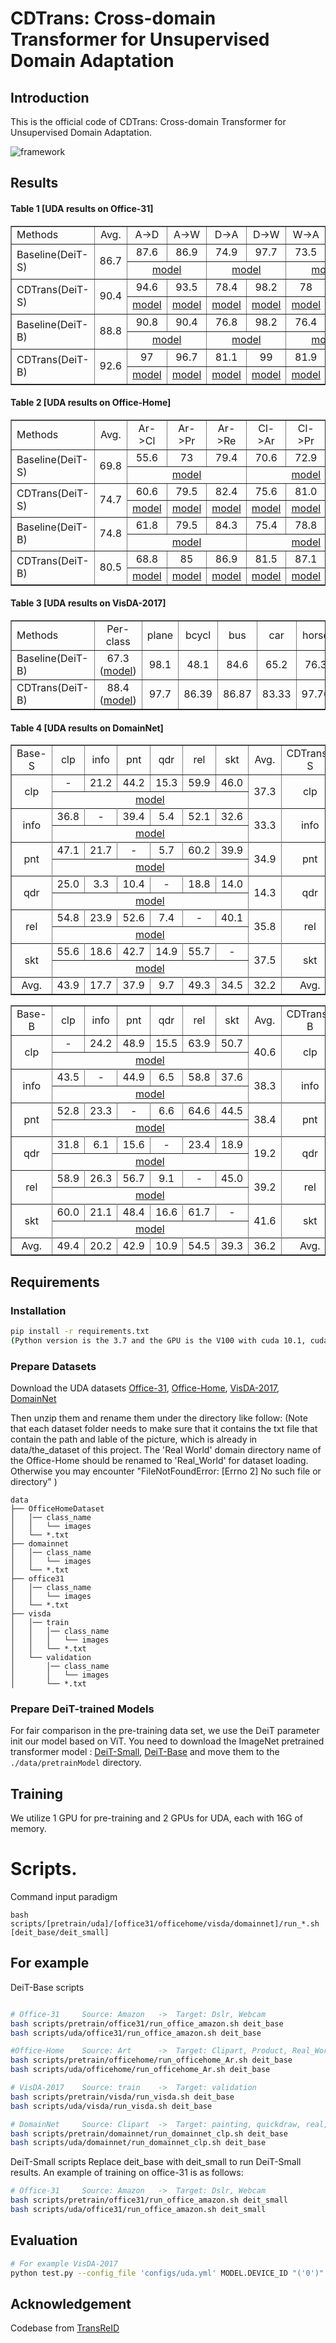 # CDTrans: Cross-domain Transformer for Unsupervised Domain Adaptation

## Introduction

This is the official code of CDTrans: Cross-domain Transformer for Unsupervised Domain Adaptation.

![framework](figs/framework.png)
## Results
#### Table 1 [UDA results on Office-31]
<table cellspacing="0" border="1">
	<colgroup width="130"></colgroup>
	<colgroup width="60"></colgroup>
	<colgroup span="6" width="60"></colgroup>
	<tr>
		<td  height="28" align="left" >Methods</td><td  align="center" >Avg.</td>
		<td  align="center" >A-&gt;D</td><td  align="center" >A-&gt;W</td><td  align="center" >D-&gt;A</td><td  align="center" >D-&gt;W</td><td  align="center" >W-&gt;A</td><td  align="center" >W-&gt;D</td>
	</tr>
	<tr>
		<td  rowspan=2 height="56" align="left" >Baseline(DeiT-S)</td><td  rowspan=2 align="center" >86.7</td>
		<td  align="center" >87.6</td><td  align="center" >86.9</td><td  align="center" >74.9</td><td  align="center" >97.7</td><td  align="center" >73.5</td><td  align="center" >99.6</td>
	</tr>
	<tr><td  colspan=2 align="center" ><a href='https://drive.google.com/file/d/1SQPLsz-JLBB2O9qtszzf8kEUsa4PKQbf/view?usp=sharing'>model</a></td>
        <td  colspan=2 align="center" ><a href='https://drive.google.com/file/d/1XexYs6tMox5IInl9GkyI5RiUj33Idxji/view?usp=sharing'>model</a></td>
        <td  colspan=2 align="center" ><a href='https://drive.google.com/file/d/1wtAaqu7mzazVnrWUVK1gCUcbsObKNaHB/view?usp=sharing'>model</a></td></tr>
	<tr>
		<td  rowspan=2 height="56" align="left" >CDTrans(DeiT-S)</td><td  rowspan=2 align="center"  sdval="90.4" sdnum="1033;">90.4</td>
		<td  align="center" >94.6</td><td  align="center" >93.5</td><td  align="center" >78.4</td><td  align="center" >98.2</td><td  align="center" >78</td><td  align="center" >99.6</td>
	</tr>
	<tr><td  align="center" ><a href='https://drive.google.com/file/d/1evX6ui1hR07Kq-RcmupZid1B1-BV8Vjy/view?usp=sharing'>model</a></td>
        <td  align="center" ><a href='https://drive.google.com/file/d/1VWFg4GWYA0FYKM4ToWAEBs4t-bgWjkcy/view?usp=sharing'>model</a></td>
        <td  align="center" ><a href='https://drive.google.com/file/d/1w-ftM8Z_D3NcTTupc8Sb3Ef1b-pZTQuy/view?usp=sharing'>model</a></td>
        <td  align="center" ><a href='https://drive.google.com/file/d/1tmou9nmfuf8H0HI9SfcMItSfOqloxoiS/view?usp=sharing'>model</a></td>
        <td  align="center" ><a href='https://drive.google.com/file/d/1QXCI-7XxxM5LoScT-K9hBNsfzNCEkr5o/view?usp=sharing'>model</a></td>
        <td  align="center" ><a href='https://drive.google.com/file/d/1O7RU_I3puJoHO3Bf1bJEhOJIkGDCkFF7/view?usp=sharing'>model</a></td>
	</tr>
	<tr>
		<td  rowspan=2 height="56" align="left" >Baseline(DeiT-B)</td><td  rowspan=2 align="center"  sdval="88.8" sdnum="1033;">88.8</td>
		<td  align="center" >90.8</td><td  align="center" >90.4</td><td  align="center" >76.8</td><td  align="center" >98.2</td><td  align="center" >76.4</td><td  align="center" >100</td>
	</tr>
	<tr><td  colspan=2 align="center" ><a href='https://drive.google.com/file/d/1cN8xethtV9PR-6rr3ibfqQ8qfk17DtDg/view?usp=sharing'>model</a></td>
        <td  colspan=2 align="center" ><a href='https://drive.google.com/file/d/1XS_29Z_L-YXlFJ0eqvVqShbYvBydsLoa/view?usp=sharing'>model</a></td>
        <td  colspan=2 align="center" ><a href='https://drive.google.com/file/d/1vfiuBNfCKczTudWvy6mXjKs-wMkb6ukj/view?usp=sharing'>model</a></td></tr>
	<tr>
		<td  rowspan=2 height="56" align="left" >CDTrans(DeiT-B)</td><td  rowspan=2 align="center"  sdval="92.6" sdnum="1033;">92.6</td>
		<td  align="center" >97</td><td  align="center" >96.7</td><td  align="center" >81.1</td><td  align="center" >99</td><td  align="center" >81.9</td><td  align="center" >100</td>
	</tr>
	<tr><td  align="center" ><a href='https://drive.google.com/file/d/1cWVFsaSNgJMo6BlRgo2c1nUDJQiJbaFG/view?usp=sharing'>model</a></td>
        <td  align="center" ><a href='https://drive.google.com/file/d/118mGuWotd4RBLxx7QKvmLeVl_tKiHtiq/view?usp=sharing'>model</a></td>
        <td  align="center" ><a href='https://drive.google.com/file/d/1Q0GkxoQ_lnWXaUymnf44NdlRPaGDFdB3/view?usp=sharing'>model</a></td>
        <td  align="center" ><a href='https://drive.google.com/file/d/1f68BH4_kxVMFUUqA6MEZZI2LnFCt25uv/view?usp=sharing'>model</a></td>
        <td  align="center" ><a href='https://drive.google.com/file/d/1ZVUzjTD11YUp_MpsRjituqXf3QcgbCz9/view?usp=sharing'>model</a></td>
        <td  align="center" ><a href='https://drive.google.com/file/d/1b3mj876MU7bLuzUGg8ewtRlGyYku616d/view?usp=sharing'>model</a></td></tr>
</table>


#### Table 2 [UDA results on Office-Home]
<table cellspacing="0" border="">
    <colgroup width="130"></colgroup>
	<colgroup span="13" width="60"></colgroup>
	<tr>
		<td height="21" align="left" >Methods</td>
		<td align="center" >Avg.</td>
		<td align="center" >Ar-&gt;Cl</td><td align="center" >Ar-&gt;Pr</td><td align="center" >Ar-&gt;Re</td><td align="center" >Cl-&gt;Ar</td><td align="center" >Cl-&gt;Pr</td><td align="center" 1>Cl-&gt;Re</td>
        <td align="center" >Pr-&gt;Ar</td><td align="center" >Pr-&gt;Cl</td><td align="center" >Pr-&gt;Re</td><td align="center" >Re-&gt;Ar</td><td align="center" >Re-&gt;Cl</td><td align="center" >Re-&gt;Pr</td>
	</tr>
	<tr>
		<td rowspan=2 height="43" align="left" >Baseline(DeiT-S)</td>
		<td rowspan=2 align="center">69.8</td>
		<td align="center">55.6</td><td align="center">73</td><td align="center">79.4</td><td align="center">70.6</td><td align="center">72.9</td><td align="center">76.3</td>
        <td align="center">67.5</td><td align="center">51</td><td align="center">81</td><td align="center">74.5</td><td align="center">53.2</td><td align="center">82.7</td>
	</tr>
	<tr>
		<td colspan=3 align="center" ><a href='https://drive.google.com/file/d/1NHfWlc517DLid-zUPUXX2w0xIgTiFoyh/view?usp=sharing'>model</a></td>
		<td colspan=3 align="center" ><a href='https://drive.google.com/file/d/1ViggnP23TIMw8rc0Qax5JwAObFgQp1Qa/view?usp=sharing'>model</a></td>
		<td colspan=3 align="center" ><a href='https://drive.google.com/file/d/1YHkWXEtpXamclz5klNXOZPqHOKV5Frf1/view?usp=sharing'>model</a></td>
		<td colspan=3 align="center" ><a href='https://drive.google.com/file/d/1FVw0X1jKdVV1_jZ9yoYB8UXGXF8r9erF/view?usp=sharing'>model</a></td>
		</tr>
	<tr>
		<td rowspan=2 height="43" align="left" >CDTrans(DeiT-S)</td><td rowspan=2 align="center">74.7</td>
		<td align="center">60.6</td><td align="center">79.5</td><td align="center">82.4</td><td align="center">75.6</td><td align="center">81.0</td><td align="center">82.3</td>
    <td align="center">72.5</td><td align="center">56.7</td><td align="center">84.4</td><td align="center">77.0</td><td align="center">59.1</td><td align="center">85.5</td>
	</tr>
	<tr>
		<td align="center" ><a href='https://drive.google.com/file/d/1s8bAO3JT569b8Gj7Dmd8jQPgoBGnewOi/view?usp=sharing'>model</a></td>
		<td align="center" ><a href='https://drive.google.com/file/d/183N3_YjBgf27TPk7HZ9hD7WrAnRey_2e/view?usp=sharing'>model</a></td>
		<td align="center" ><a href='https://drive.google.com/file/d/1ZTYLTFxfGVkOUdzcn66vXYA6G1_XBZ-z/view?usp=sharing'>model</a></td>
		<td align="center" ><a href='https://drive.google.com/file/d/1bQGkilf-t6NPSEGfweGGuQpv4U220Cno/view?usp=sharing'>model</a></td>
		<td align="center" ><a href='https://drive.google.com/file/d/1ikg8W7Gt5X2BjRB_WhvIiftGrMx_EMzz/view?usp=sharing'>model</a></td>
		<td align="center" ><a href='https://drive.google.com/file/d/1FJ2RheXtMXCKpKLeyMJO9oeg4Jf3JWPY/view?usp=sharing'>model</a></td>
		<td align="center" ><a href='https://drive.google.com/file/d/1_czlMW0FOpCdjOxyv4czl7i1kb-CSiZw/view?usp=sharing'>model</a></td>
		<td align="center" ><a href='https://drive.google.com/file/d/1B5_UU9QYkWonhvB1n17pqRhaCwZxkAd1/view?usp=sharing'>model</a></td>
		<td align="center" ><a href='https://drive.google.com/file/d/1BLKcykWv7g9I_Voj19G1325A63iKs7ZN/view?usp=sharing'>model</a></td>
		<td align="center" ><a href='https://drive.google.com/file/d/1q7dYNY793rlnTATnnfIM6RFv5yrRmvwo/view?usp=sharing'>model</a></td>
		<td align="center" ><a href='https://drive.google.com/file/d/1LROAhgJ496z6jBO_2n9b79cmW-7LCMN5/view?usp=sharing'>model</a></td>
		<td align="center" ><a href='https://drive.google.com/file/d/1Cq4DpX25gbldZZ30U335A-ODEvkrCrbx/view?usp=sharing'>model</a></td>
	</tr>
	<tr>
		<td rowspan=2 height="43" align="left" >Baseline(DeiT-B)</td><td rowspan=2 align="center">74.8</td><td align="center">61.8</td><td align="center">79.5</td><td align="center">84.3</td><td align="center">75.4</td>
        <td align="center">78.8</td><td align="center">81.2</td><td align="center">72.8</td><td align="center">55.7</td><td align="center">84.4</td><td align="center">78.3</td><td align="center">59.3</td><td align="center">86</td>
	</tr>
	<tr>
		<td colspan=3 align="center" ><a href='https://drive.google.com/file/d/1n5aJ0v-wJJDs7VMtdUqNA5RRQY98Dunh/view?usp=sharing'>model</a></td>
		<td colspan=3 align="center" ><a href='https://drive.google.com/file/d/18pbh81CEwXRI2DP6KpPvpi0D10Wks1fX/view?usp=sharing'>model</a></td>
		<td colspan=3 align="center" ><a href='https://drive.google.com/file/d/13IUyX_1_dNKtR1SjeIU_TM26wY1mgRS6/view?usp=sharing'>model</a></td>
		<td colspan=3 align="center" ><a href='https://drive.google.com/file/d/1xJtkVjqZ21WAXyW9qxgclVhfanqnc_Ml/view?usp=sharing'>model</a></td>
		</tr>
	<tr>
		<td rowspan=2 height="43" align="left" >CDTrans(DeiT-B)</td>
		<td rowspan=2 align="center">80.5</td>
		<td align="center">68.8</td><td align="center">85</td><td align="center">86.9</td><td align="center">81.5</td><td align="center">87.1</td><td align="center">87.3</td>
        <td align="center">79.6</td><td align="center">63.3</td><td align="center">88.2</td><td align="center">82</td><td align="center">66</td><td align="center">90.6</td>
	</tr>
	<tr>
		<td align="center" ><a href='https://drive.google.com/file/d/1mMBa8NLdwEhHbYE3ewbuLWfLvahklETV/view?usp=sharing'>model</a></td>
		<td align="center" ><a href='https://drive.google.com/file/d/1NAax3zxEKZiM1OWZaAH6Bpj9rnFr2XyK/view?usp=sharing'>model</a></td>
		<td align="center" ><a href='https://drive.google.com/file/d/14oHb877jXnwl91A-ANBNrvfHJ88Y5vYl/view?usp=sharing'>model</a></td>
		<td align="center" ><a href='https://drive.google.com/file/d/1hgBoQDOzonECztuRblF_tq4zxu-oyZs9/view?usp=sharing'>model</a></td>
		<td align="center" ><a href='https://drive.google.com/file/d/1IYg6NQkN0QfSV3zAGUfp19Qs86rD8Oeb/view?usp=sharing'>model</a></td>
		<td align="center" ><a href='https://drive.google.com/file/d/1_6huvUvKqTMUEW9duFamffrXw_4wCFVk/view?usp=sharing'>model</a></td>
		<td align="center" ><a href='https://drive.google.com/file/d/1MIlN6N9XkxQ4rUgwdZghceCAHSGDOpjj/view?usp=sharing'>model</a></td>
		<td align="center" ><a href='https://drive.google.com/file/d/1his1-WjsNcStGEgLGZv-zImIc4qFgQaC/view?usp=sharing'>model</a></td>
		<td align="center" ><a href='https://drive.google.com/file/d/1_5kVVM3OJQKPz3CKAKwMpYmF3s-YeHFA/view?usp=sharing'>model</a></td>
		<td align="center" ><a href='https://drive.google.com/file/d/1R4QvlhjA3FmSKTjHlUPDwUYv-QpfhGd6/view?usp=sharing'>model</a></td>
		<td align="center" ><a href='https://drive.google.com/file/d/190OAGE-Mmb6ub0TizGvJwCJ-MoVs6Q2O/view?usp=sharing'>model</a></td>
		<td align="center" ><a href='https://drive.google.com/file/d/1y_vq5vWlL2pHlSrlQhnm6Im9khX_F-_q/view?usp=sharing'>model</a></td>
	</tr>
</table>


#### Table 3 [UDA results on VisDA-2017]
<table cellspacing="0" border="1">
	<colgroup width="130"></colgroup>
	<colgroup width="100"></colgroup>
	<colgroup span="12" width="60"></colgroup>
	<tr>
		<td height="21" align="left" >Methods</td>
		<td align="center" >Per-class</td>
		<td align="center" >plane</td><td align="center" >bcycl</td><td align="center" >bus</td><td align="center" >car</td><td align="center" >horse</td><td align="center" >knife</td>
        <td align="center" >mcycl</td><td align="center" >person</td><td align="center" >plant</td><td align="center" >sktbrd</td><td align="center" >train</td><td align="center" >truck</td>
	</tr>
	<tr>
		<td height="21" align="left" >Baseline(DeiT-B)</td>
		<td align="center" >67.3 (<a href='https://drive.google.com/file/d/16-hq5ozJbuXYdv7-NooJiHAHvcHQLivH/view?usp=sharing'>model</a>)</td>
		<td align="center">98.1</td><td align="center">48.1</td><td align="center">84.6</td><td align="center">65.2</td><td align="center">76.3</td><td align="center">59.4</td>
        <td align="center">94.5</td><td align="center">11.8</td><td align="center">89.5</td><td align="center">52.2</td><td align="center">94.5</td><td align="center">34.1</td>
	</tr>
	<tr>
		<td height="21" align="left" >CDTrans(DeiT-B)</td>
		<td align="center" >88.4 (<a href='https://drive.google.com/file/d/18O3yY2haA285HRH06EdgFbuaUlHGqi61/view?usp=sharing'>model</a>)</td>
		<td align="center">97.7</td><td align="center">86.39</td><td align="center"> 86.87</td><td align="center">83.33</td><td align="center">97.76</td><td align="center">97.16</td>
        <td align="center">95.93</td><td align="center">84.08</td><td align="center">97.93</td><td align="center">83.47</td><td align="center">94.59</td><td align="center">55.3</td>
	</tr>
</table>



#### Table 4 [UDA results on DomainNet]
<table cellspacing="0" border="1">
	<colgroup span="16" width="111"></colgroup>
	<tr>
		<td height="21" align="center" >Base-S</td><td align="center" >clp</td><td align="center" >info</td><td align="center" >pnt</td><td align="center" >qdr</td><td align="center" >rel</td><td align="center" >skt</td><td align="center" >Avg.</td>
		<td align="center" >CDTrans-S</td><td align="center" >clp</td><td align="center" >info</td><td align="center" >pnt</td><td align="center" >qdr</td><td align="center" >rel</td><td align="center" >skt</td><td align="center" >Avg.</td>
	</tr>
	<tr>
		<td rowspan=2 height="43" align="center" >clp</td>
		<td align="center" >- </td><td align="center"  >21.2 </td><td align="center"  >44.2 </td><td align="center"  >15.3 </td><td align="center"  >59.9 </td><td align="center"  >46.0  </td>
		<td rowspan=2 height="43" align="center"  >37.3 </td>  
		<td rowspan=2 height="43" align="center" >clp</td>
		<td align="center" >- </td><td align="center"  >25.3 </td><td align="center"  >52.5 </td><td align="center"  >23.2 </td><td align="center"  >68.3 </td><td align="center"  >53.2 </td>
		<td rowspan=2 height="43" align="center"  >44.5 </td>
	</tr>
    <tr>
		<td colspan=6 align="center" ><a href='https://drive.google.com/file/d/1wIa1uLPXrNGO1tI9GNfo-MxkNX824d5C/view?usp=sharing'>model</a></td>
		<td align="center" ><a href='https://drive.google.com/file/d/1wIa1uLPXrNGO1tI9GNfo-MxkNX824d5C/view?usp=sharing'>model</a></td>
		<td align="center" ><a href='https://drive.google.com/file/d/1Vc0XlYsFRotYH5RXkmefp0pC1iXF31SA/view?usp=sharing'>model</a></td>
		<td align="center" ><a href='https://drive.google.com/file/d/1W8QXnhyRMtfk6Z9miT4T_eK5SlpNz52W/view?usp=sharing'>model</a></td>
		<td align="center" ><a href='https://drive.google.com/file/d/1qrQ7kiFKoAsw2Y-G2_D7XBvqlB802gkX/view?usp=sharing'>model</a></td>
        <td align="center" ><a href='https://drive.google.com/file/d/1Ffw-TJY-HAVUcvXURkuQ_xxTFRXr-2YM/view?usp=sharing'>model</a></td>
		<td align="center" ><a href='https://drive.google.com/file/d/1ewAu2JPlb4OBm0YYrqLnG-_nAb-ReXA9/view?usp=sharing'>model</a></td>
		</tr>
	<tr>
	<tr>
		<td rowspan=2 height="43" align="center" >info</td>
		<td align="center"  >36.8 </td><td align="center" > - </td><td align="center"  >39.4 </td><td align="center"  >5.4 </td><td align="center"  >52.1 </td><td align="center"  >32.6 </td>
		<td rowspan=2 height="43" align="center"  >33.3 </td>
		<td rowspan=2 height="43" align="center" >info</td>
		<td align="center"  >47.6 </td><td align="center" > - </td><td align="center"  >48.3 </td><td align="center"  >9.9 </td><td align="center"  >62.8 </td><td align="center"  >41.1 </td>
		<td rowspan=2 height="43" align="center"  >41.9</td>
	</tr>
    <tr>
		<td colspan=6 align="center" ><a href='https://drive.google.com/file/d/1D0KT89b36ggHq287lqM2KUVe2ZpsC1Ei/view?usp=sharing'>model</a></td>
		<td align="center" ><a href='https://drive.google.com/file/d/1ejM4qb5ip0sWdwuFhvENV9hwIXjNrqjD/view?usp=sharing'>model</a></td>
		<td align="center" ><a href='https://drive.google.com/file/d/1D0KT89b36ggHq287lqM2KUVe2ZpsC1Ei/view?usp=sharing'>model</a></td>
		<td align="center" ><a href='https://drive.google.com/file/d/1A9SpDy__IeFVfOB0tiBvinvqmzYTFx6f/view?usp=sharing'>model</a></td>
		<td align="center" ><a href='https://drive.google.com/file/d/1Z91qC7ICMaELRy1jC1X_SeK2-E7KFn_y/view?usp=sharing'>model</a></td>
        <td align="center" ><a href='https://drive.google.com/file/d/19gLfp4c3ATxyt0eHnJ4YAkaFGqF8Jk_P/view?usp=sharing'>model</a></td>
		<td align="center" ><a href='https://drive.google.com/file/d/1oFqy_sPvXOXnTpTvQtLrF3xpCwr-3VJ0/view?usp=sharing'>model</a></td>
		</tr>
	<tr>
	<tr>
		<td rowspan=2 height="43" align="center" >pnt</td>
		<td align="center"  >47.1 </td><td align="center"  >21.7 </td><td align="center" > - </td><td align="center"  >5.7 </td><td align="center"  >60.2 </td><td align="center"  >39.9 </td>
		<td rowspan=2 height="43" align="center"  >34.9 </td>
		<td rowspan=2 height="43" align="center" >pnt</td>
		<td align="center"  >55.4 </td><td align="center"  >24.5 </td><td align="center" > - </td><td align="center"  >11.7 </td><td align="center"  >67.4 </td><td align="center"  >48.0 </td>
		<td rowspan=2 height="43" align="center"  >41.4 </td>
	</tr>
    <tr>
		<td colspan=6 align="center" ><a href='https://drive.google.com/file/d/1rlM3amtnHD8ImKlb-_mE7BRC8w7bz6YI/view?usp=sharing'>model</a></td>
		<td align="center" ><a href='https://drive.google.com/file/d/1_mQXxcI8AXWz0Wm7s8nLi4T2xeAPAmZF/view?usp=sharing'>model</a></td>
		<td align="center" ><a href='https://drive.google.com/file/d/1pl1xRpYkqf-xN953vnRpBJ3Im4TrIgtV/view?usp=sharing'>model</a></td>
		<td align="center" ><a href='https://drive.google.com/file/d/1rlM3amtnHD8ImKlb-_mE7BRC8w7bz6YI/view?usp=sharing'>model</a></td>
		<td align="center" ><a href='https://drive.google.com/file/d/1Mhrl_dS1GnY5f_ENMnse45fDpQSLr62i/view?usp=sharing'>model</a></td>
        <td align="center" ><a href='https://drive.google.com/file/d/1HoYyD4fD4l5IHjfwKXIQ7LzC4_-F0MrS/view?usp=sharing'>model</a></td>
		<td align="center" ><a href='https://drive.google.com/file/d/1MRa-d7-rHTGYIRQYwA84-4RyF9jmMmF_/view?usp=sharing'>model</a></td>
		</tr>
	<tr>
	<tr>
		<td rowspan=2 height="43" align="center" >qdr</td>
		<td align="center"  >25.0 </td><td align="center"  >3.3 </td><td align="center"  >10.4 </td><td align="center" >-</td><td align="center"  >18.8 </td><td align="center"  >14.0 </td>
		<td rowspan=2 height="43" align="center"  >14.3 </td>
		<td rowspan=2 height="43" align="center" >qdr</td>
		<td align="center"  >36.6 </td><td align="center"  >5.3 </td><td align="center"  >19.3 </td><td align="center" >-</td><td align="center"  >33.8 </td><td align="center"  >22.7 </td>
		<td rowspan=2 height="43" align="center"  >23.5 </td>
	</tr>
    <tr>
		<td colspan=6 align="center" ><a href='https://drive.google.com/file/d/1se-fARzDND-jxciorlVemn-GAGhcWOGn/view?usp=sharing'>model</a></td>
		<td align="center" ><a href='https://drive.google.com/file/d/1SjHWtp7fq1cBxxXcB9GPpKt9dOQ3smMn/view?usp=sharing'>model</a></td>
		<td align="center" ><a href='https://drive.google.com/file/d/1dfdzzyitkKAqPV6sKMSZMzbHLVAVDT0F/view?usp=sharing'>model</a></td>
		<td align="center" ><a href='https://drive.google.com/file/d/180_FOx6q45PPGK1qNrIT8ALnQMgSfLSw/view?usp=sharing'>model</a></td>
		<td align="center" ><a href='https://drive.google.com/file/d/1se-fARzDND-jxciorlVemn-GAGhcWOGn/view?usp=sharing'>model</a></td>
        <td align="center" ><a href='https://drive.google.com/file/d/1i_t6FSfoTDlhB7Fap54mBDzj44Dx6up4/view?usp=sharing'>model</a></td>
		<td align="center" ><a href='https://drive.google.com/file/d/1n1pLG_shCgnmrcDV00Zq4BuG80zVh8Rn/view?usp=sharing'>model</a></td>
		</tr>
	<tr>
	<tr>
		<td rowspan=2 height="43" align="center" >rel</td>
		<td align="center"  >54.8 </td><td align="center"  >23.9 </td><td align="center"  >52.6 </td><td align="center"  >7.4 </td><td align="center" > - </td><td align="center"  >40.1 </td>
		<td rowspan=2 height="43" align="center"  >35.8 </td>
		<td rowspan=2 height="43" align="center" >rel</td>
		<td align="center"  >61.5 </td><td align="center"  >28.1 </td><td align="center"  >56.8 </td><td align="center"  >12.8 </td><td align="center" > - </td><td align="center"  >47.2 </td>
		<td rowspan=2 height="43" align="center"  >41.3 </td>
	</tr>
    <tr>
		<td colspan=6 align="center" ><a href='https://drive.google.com/file/d/1MYtn93N1vaNz7NX-9-7yRutBGAAprFsx/view?usp=sharing'>model</a></td>
		<td align="center" ><a href='https://drive.google.com/file/d/1lcCuj_9Y7tpmYY_2Xhy8A7xuGmn4srnp/view?usp=sharing'>model</a></td>
		<td align="center" ><a href='https://drive.google.com/file/d/11nmr24dG324qeOffYYr8_t0iH2XQXxOk/view?usp=sharing'>model</a></td>
		<td align="center" ><a href='https://drive.google.com/file/d/1yvj5r3Ukff-sgxcVqXvmN5n2iVBLpfSL/view?usp=sharing'>model</a></td>
		<td align="center" ><a href='https://drive.google.com/file/d/1TaTmHmkYl-vhOgYgC53i701aLkl_J-xC/view?usp=sharing'>model</a></td>
        <td align="center" ><a href='https://drive.google.com/file/d/1MYtn93N1vaNz7NX-9-7yRutBGAAprFsx/view?usp=sharing'>model</a></td>
		<td align="center" ><a href='https://drive.google.com/file/d/16UOaO1407EzbYJy52_DN_NFAeTbS4fTI/view?usp=sharing'>model</a></td>
		</tr>
	<tr>
	<tr>
		<td rowspan=2 height="43" align="center" >skt</td>
		<td align="center"  >55.6 </td><td align="center"  >18.6 </td><td align="center"  >42.7 </td><td align="center"  >14.9 </td><td align="center"  >55.7 </td><td align="center" > - </td>
		<td rowspan=2 height="43" align="center"  >37.5 </td>
		<td rowspan=2 height="43" align="center" >skt</td>
		<td align="center"  >64.3 </td><td align="center"  >26.1 </td><td align="center"  >53.2 </td><td align="center"  >23.9 </td><td align="center"  >66.2 </td><td align="center" > - </td>
		<td rowspan=2 height="43" align="center"  >46.7 </td>
	</tr>
    <tr>
		<td colspan=6 align="center" ><a href='https://drive.google.com/file/d/1PC8ALQVzvFajkxagKPnV1bn-M5S33qJt/view?usp=sharing'>model</a></td>
		<td align="center" ><a href='https://drive.google.com/file/d/1Y1sHXS5IgJr8IrdN4IdGVYUsCYHD6asy/view?usp=sharing'>model</a></td>
		<td align="center" ><a href='https://drive.google.com/file/d/17VJlPQy3OVmIx-udgJFx_27vdOxIaY_G/view?usp=sharing'>model</a></td>
		<td align="center" ><a href='https://drive.google.com/file/d/1Z50DXxaYhFw0I-m-kdKyyGgFs_WSI9Zf/view?usp=sharing'>model</a></td>
		<td align="center" ><a href='https://drive.google.com/file/d/1o_hL6CoYrLMr079dZAbbfsA2w_l8gWSK/view?usp=sharing'>model</a></td>
        <td align="center" ><a href='https://drive.google.com/file/d/1UBkH51RPNRPU202zfbH7_5NUhhviPdYn/view?usp=sharing'>model</a></td>
		<td align="center" ><a href='https://drive.google.com/file/d/1PC8ALQVzvFajkxagKPnV1bn-M5S33qJt/view?usp=sharing'>model</a></td>
		</tr>
	<tr>
	<tr>
		<td align="center" >Avg.</td><td align="center"  >43.9 </td><td align="center"  >17.7 </td><td align="center"  >37.9 </td><td align="center"  >9.7 </td><td align="center"  >49.3 </td><td align="center"  >34.5 </td><td align="center"  >32.2 </td>
		<td align="center" >Avg.</td><td align="center"  >53.08 </td><td align="center"  >21.86 </td><td align="center"  >46.02 </td><td align="center"  >16.3 </td><td align="center"  >59.7 </td><td align="center"  >42.44 </td><td align="center"  >39.9 </td>
	</tr>
</table>
<table cellspacing="0" border="1">
	<colgroup span="16" width="111"></colgroup>
	<tr>
		<td height="21" align="center" >Base-B</td><td align="center" >clp</td><td align="center" >info</td><td align="center" >pnt</td><td align="center" >qdr</td><td align="center" >rel</td><td align="center" >skt</td><td align="center" >Avg.</td>
		<td align="center" >CDTrans-B</td><td align="center" >clp</td><td align="center" >info</td><td align="center" >pnt</td><td align="center" >qdr</td><td align="center" >rel</td><td align="center" >skt</td><td align="center" >Avg.</td>
	</tr>
	<tr>
		<td rowspan=2 height="43" align="center" >clp</td>
		<td align="center" >- </td><td align="center"  >24.2 </td><td align="center"  >48.9 </td><td align="center"  >15.5 </td><td align="center"  >63.9 </td><td align="center"  >50.7 </td>
		<td rowspan=2 height="43" align="center"  >40.6 </td>
		<td rowspan=2 height="43" align="center" >clp</td>
		<td align="center" >- </td><td align="center"  >29.4 </td><td align="center"  >57.2 </td><td align="center"  >26.0 </td><td align="center"  >72.6 </td><td align="center"  >58.1 </td>
		<td rowspan=2 height="43" align="center"  >48.7 </td>
	</tr>
    <tr>
		<td colspan=6 align="center" ><a href='https://drive.google.com/file/d/1gYTBthlLXZDlzAYrFTme3iywLS9VHxrR/view?usp=sharing'>model</a></td>
		<td align="center" ><a href='https://drive.google.com/file/d/1gYTBthlLXZDlzAYrFTme3iywLS9VHxrR/view?usp=sharing'>model</a></td>
		<td align="center" ><a href='https://drive.google.com/file/d/1P7r1Zr7WQ_Hv7aK9J4-Bl_IYx4pR8PfQ/view?usp=sharing'>model</a></td>
		<td align="center" ><a href='https://drive.google.com/file/d/1mOwjRmFakioD-yU9KCD6uND_Hf4nr4mE/view?usp=sharing'>model</a></td>
		<td align="center" ><a href='https://drive.google.com/file/d/1ozyUXFJIu4N2nsMmUNyAONGztEpS9YLt/view?usp=sharing'>model</a></td>
        <td align="center" ><a href='https://drive.google.com/file/d/1nCY99Jexnu34ZKM3umBD1HlUF4yWy_C4/view?usp=sharing'>model</a></td>
		<td align="center" ><a href='https://drive.google.com/file/d/18b-2qzHEHea33pXNEuK2DvX1dAb39ReT/view?usp=sharing'>model</a></td>
		</tr>
	<tr>
	<tr>
		<td rowspan=2 height="43" align="center" >info</td>
		<td align="center"  >43.5 </td><td align="center" > - </td><td align="center"  >44.9 </td><td align="center"  >6.5 </td><td align="center"  >58.8 </td><td align="center"  >37.6 </td>
		<td rowspan=2 height="43" align="center"  >38.3 </td>
		<td rowspan=2 height="43" align="center" >info</td>
		<td align="center"  >57.0 </td><td align="center" > - </td><td align="center"  >54.4 </td><td align="center"  >12.8 </td><td align="center"  >69.5 </td><td align="center"  >48.4 </td>
		<td rowspan=2 height="43" align="center"  >48.4 </td>
	</tr>
    <tr>
		<td colspan=6 align="center" ><a href='https://drive.google.com/file/d/1WVfFZSChn6_fhiRIe4UyMT4xj1TrOs-L/view?usp=sharing'>model</a></td>
		<td align="center" ><a href='https://drive.google.com/file/d/1Ke-ejkO7fn0orFhLrmbj8CBiysirt4nw/view?usp=sharing'>model</a></td>
		<td align="center" ><a href='https://drive.google.com/file/d/1WVfFZSChn6_fhiRIe4UyMT4xj1TrOs-L/view?usp=sharing'>model</a></td>
		<td align="center" ><a href='https://drive.google.com/file/d/1Z2vkPmWKN6vstRTZRT53AEcOcxMeJZxH/view?usp=sharing'>model</a></td>
		<td align="center" ><a href='https://drive.google.com/file/d/1yXYG6rdjkpqLGeNdB9XRgCgJNiKDgy3y/view?usp=sharing'>model</a></td>
        <td align="center" ><a href='https://drive.google.com/file/d/1YqHH9cWfsChDOOtij1208uvF9zhk5ZiD/view?usp=sharing'>model</a></td>
		<td align="center" ><a href='https://drive.google.com/file/d/1OPVArLFtDbrnrLsjGe11u598T-bz7BnB/view?usp=sharing'>model</a></td>
		</tr>
	<tr>
	<tr>
		<td rowspan=2 height="43" align="center" >pnt</td>
		<td align="center"  >52.8 </td><td align="center"  >23.3 </td><td align="center" > - </td><td align="center"  >6.6 </td><td align="center"  >64.6 </td><td align="center"  >44.5 </td>
		<td rowspan=2 height="43" align="center"  >38.4 </td>
		<td rowspan=2 height="43" align="center" >pnt</td>
		<td align="center"  >62.9 </td><td align="center"  >27.4 </td><td align="center" > - </td><td align="center"  >15.8 </td><td align="center"  >72.1 </td><td align="center"  >53.9 </td>
		<td rowspan=2 height="43" align="center"  >46.4 </td>
	</tr>
    <tr>
		<td colspan=6 align="center" ><a href='https://drive.google.com/file/d/10fQxr-xcBj53zKZx3AETg8UB2h6CGIHw/view?usp=sharing'>model</a></td>
		<td align="center" ><a href='https://drive.google.com/file/d/1aaeOJsOXnrY2T7M-mienRj0ylZpfxPbT/view?usp=sharing'>model</a></td>
		<td align="center" ><a href='https://drive.google.com/file/d/1fDUAOk7ODvig57sJgQqkZ0trKBcZS4DF/view?usp=sharing'>model</a></td>
		<td align="center" ><a href='https://drive.google.com/file/d/10fQxr-xcBj53zKZx3AETg8UB2h6CGIHw/view?usp=sharing'>model</a></td>
		<td align="center" ><a href='https://drive.google.com/file/d/1NXk3GUe8lMmtcYzd6OHR_ij6lWQiHYe7/view?usp=sharing'>model</a></td>
        <td align="center" ><a href='https://drive.google.com/file/d/1n8dP2Li9JTG7SxXyJRplNVjd7SX8H0P7/view?usp=sharing'>model</a></td>
		<td align="center" ><a href='https://drive.google.com/file/d/1FgZqQ8G9ndVntvfL2bbychtNhzmnUEZy/view?usp=sharing'>model</a></td>
		</tr>
	<tr>
	<tr>
		<td rowspan=2 height="43" align="center" >qdr</td>
		<td align="center"  >31.8 </td><td align="center"  >6.1 </td><td align="center"  >15.6 </td><td align="center" >-</td><td align="center"  >23.4 </td><td align="center"  >18.9 </td>
		<td rowspan=2 height="43" align="center"  >19.2 </td>
		<td rowspan=2 height="43" align="center" >qdr</td>
		<td align="center"  >44.6 </td><td align="center"  >8.9 </td><td align="center"  >29.0 </td><td align="center" >-</td><td align="center"  >42.6 </td><td align="center"  >28.5 </td>
		<td rowspan=2 height="43" align="center"  >30.7 </td>
	</tr>
    <tr>
		<td colspan=6 align="center" ><a href='https://drive.google.com/file/d/1n2hUpTnmmytbu_BcBLb4JyzT1cBJNXRp/view?usp=sharing'>model</a></td>
		<td align="center" ><a href='https://drive.google.com/file/d/1UvR-yLWAJrjaqv3oktENN_WFxVT4n7Wl/view?usp=sharing'>model</a></td>
		<td align="center" ><a href='https://drive.google.com/file/d/110odGDmJJzVEzcpx8Xc39ue5Ude7bI9Z/view?usp=sharing'>model</a></td>
		<td align="center" ><a href='https://drive.google.com/file/d/1O8eklJj0u8ptZzFGBQ8ATOgSUsxRlOBE/view?usp=sharing'>model</a></td>
		<td align="center" ><a href='https://drive.google.com/file/d/1n2hUpTnmmytbu_BcBLb4JyzT1cBJNXRp/view?usp=sharing'>model</a></td>
        <td align="center" ><a href='https://drive.google.com/file/d/1_iODUwWGQKHbscj9R-anQbd5lzG0CuqR/view?usp=sharing'>model</a></td>
		<td align="center" ><a href='https://drive.google.com/file/d/1ywk13rQHz4XgayFvbn8BV28Jc5wiQKj0/view?usp=sharing'>model</a></td>
		</tr>
	<tr>
	<tr>
		<td rowspan=2 height="43" align="center" >rel</td>
		<td align="center"  >58.9 </td><td align="center"  >26.3 </td><td align="center"  >56.7 </td><td align="center"  >9.1 </td><td align="center" > - </td><td align="center"  >45.0 </td>
		<td rowspan=2 height="43" align="center"  >39.2 </td>
		<td rowspan=2 height="43" align="center" >rel</td>
		<td align="center"  >66.2 </td><td align="center"  >31.0 </td><td align="center"  >61.5 </td><td align="center"  >16.2 </td><td align="center" > - </td><td align="center"  >52.9 </td>
		<td rowspan=2 height="43" align="center"  >45.6 </td>
	</tr>
    <tr>
		<td colspan=6 align="center" ><a href='https://drive.google.com/file/d/1AVE0yWZEzDVZw-N4743m6WZCG5oPWwLJ/view?usp=sharing'>model</a></td>
		<td align="center" ><a href='https://drive.google.com/file/d/1dcFcQRsptq_whxHCFSTSlKExEZh1VCES/view?usp=sharing'>model</a></td>
		<td align="center" ><a href='https://drive.google.com/file/d/1XGPdzUToOVNCV4b8_VKV85kyEMhCqWMn/view?usp=sharing'>model</a></td>
		<td align="center" ><a href='https://drive.google.com/file/d/15S4gOUoiwfaww4fPYs7Dea_id2MARl7I/view?usp=sharing'>model</a></td>
		<td align="center" ><a href='https://drive.google.com/file/d/1KyrDP0J6j3oU6bjlWS-7C_bNGKF_R92r/view?usp=sharing'>model</a></td>
        <td align="center" ><a href='https://drive.google.com/file/d/1AVE0yWZEzDVZw-N4743m6WZCG5oPWwLJ/view?usp=sharing'>model</a></td>
		<td align="center" ><a href='https://drive.google.com/file/d/1s-JDgnT4cdrNPxZNBvny-rmjEztEwTlD/view?usp=sharing'>model</a></td>
		</tr>
	<tr>
	<tr>
		<td rowspan=2 height="43" align="center" >skt</td>
		<td align="center"  >60.0 </td><td align="center"  >21.1 </td><td align="center"  >48.4 </td><td align="center"  >16.6 </td><td align="center"  >61.7 </td><td align="center" > - </td>
		<td rowspan=2 height="43" align="center"  >41.6 </td>
		<td rowspan=2 height="43" align="center" >skt</td>
		<td align="center"  >69.0 </td><td align="center"  >29.6 </td><td align="center"  >59.0 </td><td align="center"  >27.2 </td><td align="center"  >72.5 </td><td align="center" > - </td>
		<td rowspan=2 height="43" align="center"  >51.5 </td>
	</tr>
    <tr>
		<td colspan=6 align="center" ><a href='https://drive.google.com/file/d/161KevLO2aaE9ASsk0ruPY04hMOtrz-Kn/view?usp=sharing'>model</a></td>
		<td align="center" ><a href='https://drive.google.com/file/d/109iZSOauhJCJsoyjK0ikpaCwxcYYSlpq/view?usp=sharing'>model</a></td>
		<td align="center" ><a href='https://drive.google.com/file/d/1bgBc7z5cdVZJWzahNORlFp-lW7nFtddr/view?usp=sharing'>model</a></td>
		<td align="center" ><a href='https://drive.google.com/file/d/19r_rGcO-ts6tp4hII6PktDs7hvAcmZHQ/view?usp=sharing'>model</a></td>
		<td align="center" ><a href='https://drive.google.com/file/d/10s3bYQ5XNDAijNF-8A9gv24EePBYshce/view?usp=sharing'>model</a></td>
        <td align="center" ><a href='https://drive.google.com/file/d/1EYV5f3IuZWr_mDQKiGwt1HkihhEuHN2u/view?usp=sharing'>model</a></td>
		<td align="center" ><a href='https://drive.google.com/file/d/161KevLO2aaE9ASsk0ruPY04hMOtrz-Kn/view?usp=sharing'>model</a></td>
		</tr>
	<tr>
	<tr>
		<td align="center" >Avg.</td><td align="center"  >49.4 </td><td align="center"  >20.2 </td><td align="center"  >42.9 </td><td align="center"  >10.9 </td><td align="center"  >54.5 </td><td align="center"  >39.3 </td><td align="center"  >36.2 </td>
		<td align="center" >Avg.</td><td align="center"  >59.9 </td><td align="center"  >25.3 </td><td align="center"  >52.2 </td><td align="center"  >19.6 </td><td align="center"  >65.9 </td><td align="center"  >48.4 </td><td align="center"  >45.2 </td>
	</tr>
</table>


## Requirements
### Installation
```bash
pip install -r requirements.txt
(Python version is the 3.7 and the GPU is the V100 with cuda 10.1, cudatoolkit 10.1)
```
### Prepare Datasets
Download the UDA datasets [Office-31](https://drive.google.com/file/d/0B4IapRTv9pJ1WGZVd1VDMmhwdlE/view), [Office-Home](https://www.hemanthdv.org/officeHomeDataset.html), [VisDA-2017](http://csr.bu.edu/ftp/visda17/clf/), [DomainNet](http://ai.bu.edu/M3SDA/)

Then unzip them and rename them under the directory like follow:
(Note that each dataset folder needs to make sure that it contains the txt file that contain the path and lable of the picture, which is already in data/the_dataset of this project. The 'Real World' domain directory name of the Office-Home should be renamed to 'Real_World' for dataset loading. Otherwise you may encounter "FileNotFoundError: [Errno 2] No such file or directory" )

```
data
├── OfficeHomeDataset
│   │── class_name
│   │   └── images
│   └── *.txt
├── domainnet
│   │── class_name
│   │   └── images
│   └── *.txt
├── office31
│   │── class_name
│   │   └── images
│   └── *.txt
├── visda
│   │── train
│   │   │── class_name
│   │   │   └── images
│   │   └── *.txt 
│   └── validation
│       │── class_name
│       │   └── images
│       └── *.txt 
```
### Prepare DeiT-trained Models
For fair comparison in the pre-training data set, we use the DeiT parameter init our model based on ViT. 
You need to download the ImageNet pretrained transformer model : [DeiT-Small](https://dl.fbaipublicfiles.com/deit/deit_small_distilled_patch16_224-649709d9.pth), [DeiT-Base](https://dl.fbaipublicfiles.com/deit/deit_base_distilled_patch16_224-df68dfff.pth) and move them to the `./data/pretrainModel` directory.

## Training
We utilize 1 GPU for pre-training and 2 GPUs for UDA, each with 16G of memory.

# Scripts.
Command input paradigm

`bash scripts/[pretrain/uda]/[office31/officehome/visda/domainnet]/run_*.sh [deit_base/deit_small]`
## For example
DeiT-Base scripts
```bash

# Office-31     Source: Amazon   ->  Target: Dslr, Webcam
bash scripts/pretrain/office31/run_office_amazon.sh deit_base
bash scripts/uda/office31/run_office_amazon.sh deit_base

#Office-Home    Source: Art      ->  Target: Clipart, Product, Real_World
bash scripts/pretrain/officehome/run_officehome_Ar.sh deit_base
bash scripts/uda/officehome/run_officehome_Ar.sh deit_base

# VisDA-2017    Source: train    ->  Target: validation
bash scripts/pretrain/visda/run_visda.sh deit_base
bash scripts/uda/visda/run_visda.sh deit_base

# DomainNet     Source: Clipart  ->  Target: painting, quickdraw, real, sketch, infograph
bash scripts/pretrain/domainnet/run_domainnet_clp.sh deit_base
bash scripts/uda/domainnet/run_domainnet_clp.sh deit_base
```
DeiT-Small scripts
Replace deit_base with deit_small to run DeiT-Small results. An example of training on office-31 is as follows:
```bash
# Office-31     Source: Amazon   ->  Target: Dslr, Webcam
bash scripts/pretrain/office31/run_office_amazon.sh deit_small
bash scripts/uda/office31/run_office_amazon.sh deit_small
```

## Evaluation
```bash
# For example VisDA-2017
python test.py --config_file 'configs/uda.yml' MODEL.DEVICE_ID "('0')" TEST.WEIGHT "('../logs/uda/vit_base/visda/transformer_best_model.pth')" DATASETS.NAMES 'VisDA' DATASETS.NAMES2 'VisDA' OUTPUT_DIR '../logs/uda/vit_base/visda/' DATASETS.ROOT_TRAIN_DIR './data/visda/train/train_image_list.txt' DATASETS.ROOT_TRAIN_DIR2 './data/visda/train/train_image_list.txt' DATASETS.ROOT_TEST_DIR './data/visda/validation/valid_image_list.txt'  
```

## Acknowledgement

Codebase from [TransReID](https://github.com/damo-cv/TransReID)


